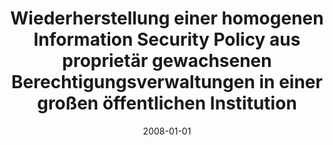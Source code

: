 ---
abstract: ''
authors:
- Harald Wöhrnschimmel
date: '2008-01-01'
featured: false
links:
- name: Publik
  url: https://publik.tuwien.ac.at/showentry.php?ID=172157&lang=2
publication_types:
- '7'
publishDate: '2008-01-01'
title: Wiederherstellung einer homogenen Information Security Policy aus proprieta&#776;r
  gewachsenen Berechtigungsverwaltungen in einer großen o&#776;ffentlichen Institution
url_pdf: ''
---